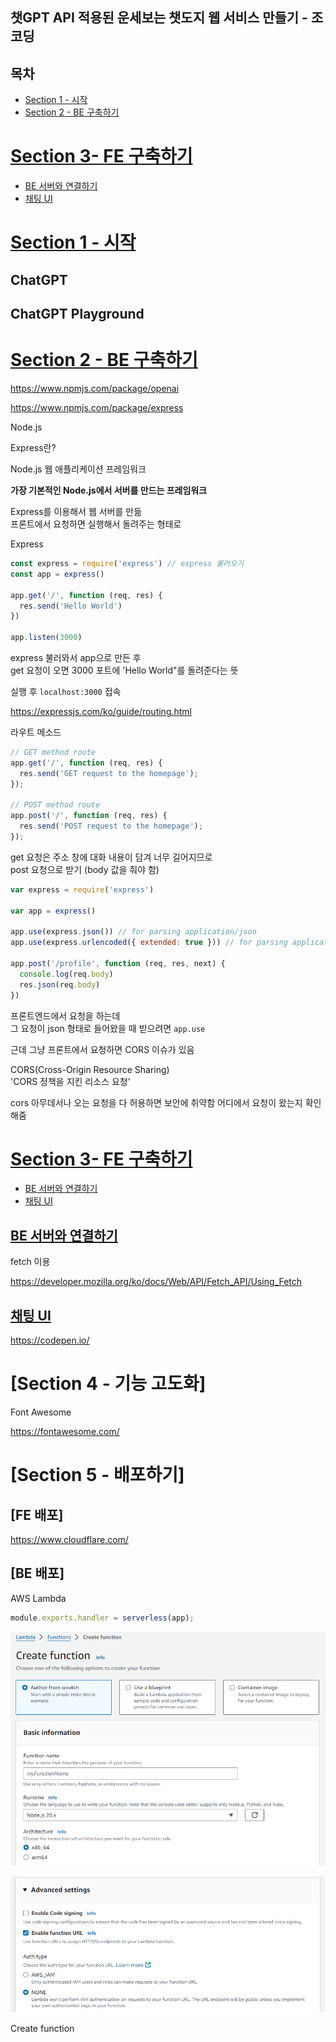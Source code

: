## 챗GPT API 적용된 운세보는 챗도지 웹 서비스 만들기 - 조코딩

## 목차

- [Section 1 - 시작](#section-1---시작)
- [Section 2 - BE 구축하기](#section-2---be-구축하기)
# [Section 3- FE 구축하기](#목차)
  - [BE 서버와 연결하기](#be-서버와-연결하기)
  - [채팅 UI](#채팅-ui)


# [Section 1 - 시작](#목차)

## ChatGPT

## ChatGPT Playground


# [Section 2 - BE 구축하기](#목차)


https://www.npmjs.com/package/openai


https://www.npmjs.com/package/express

Node.js

Express란?

Node.js 웹 애플리케이션 프레임워크

**가장 기본적인 Node.js에서 서버를 만드는 프레임워크**

Express를 이용해서 웹 서버를 만듦  
프론트에서 요청하면 실행해서 돌려주는 형태로

Express

```js
const express = require('express') // express 불러오기
const app = express()

app.get('/', function (req, res) {
  res.send('Hello World')
})

app.listen(3000)
```

express 불러와서 app으로 만든 후  
get 요청이 오면 3000 포트에 'Hello World"를 돌려준다는 뜻

실행 후 `localhost:3000` 접속

https://expressjs.com/ko/guide/routing.html



라우트 메소드

```js
// GET method route
app.get('/', function (req, res) {
  res.send('GET request to the homepage');
});

// POST method route
app.post('/', function (req, res) {
  res.send('POST request to the homepage');
});
```

get 요청은 주소 창에 대화 내용이 담겨 너무 길어지므로  
post 요청으로 받기 (body 값을 줘야 함)

```js
var express = require('express')

var app = express()

app.use(express.json()) // for parsing application/json
app.use(express.urlencoded({ extended: true })) // for parsing application/x-www-form-urlencoded

app.post('/profile', function (req, res, next) {
  console.log(req.body)
  res.json(req.body)
})
```

프론트엔드에서 요청을 하는데  
그 요청이 json 형태로 들어왔을 때 받으려면 `app.use`

근데 그냥 프론트에서 요청하면 CORS 이슈가 있음  

CORS(Cross-Origin Resource Sharing)  
'CORS 정책을 지킨 리소스 요청'

cors
아무데서나 오는 요청을 다 허용하면 보안에 취약함
어디에서 요청이 왔는지 확인해줌

# [Section 3- FE 구축하기](#목차)

- [BE 서버와 연결하기](#be-서버와-연결하기)
- [채팅 UI](#채팅-ui)


## [BE 서버와 연결하기](#section-3--fe-구축하기)

fetch 이용

https://developer.mozilla.org/ko/docs/Web/API/Fetch_API/Using_Fetch


## [채팅 UI](#section-3--fe-구축하기)

https://codepen.io/

# [Section 4 - 기능 고도화]

Font Awesome

https://fontawesome.com/

# [Section 5 - 배포하기]

## [FE 배포]

https://www.cloudflare.com/

## [BE 배포]

AWS Lambda

```js
module.exports.handler = serverless(app);
```

![alt text](img/image.png)

![alt text](img/image-1.png)

Create function